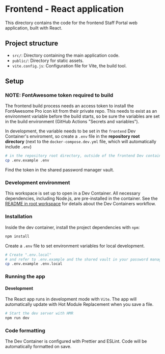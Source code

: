 # Frontend - React application

This directory contains the code for the frontend Staff Portal web application, built with React.

## Project structure

- `src/`: Directory containing the main application code.
- `public/`: Directory for static assets.
- `vite.config.js`: Configuration file for Vite, the build tool.

## Setup

### NOTE: FontAwesome token required to build

The frontend build process needs an access token to install the FontAwesome Pro icon kit from their private repo. This needs to exist as an environment variable before the build starts, so be sure the variables are set in the build environment (GitHub Actions "Secrets and variables").

In development, the variable needs to be set in the `frontend` Dev Container's enviroment, so create a `.env` file in the **repository root directory** (next to the `docker-compose.dev.yml` file, which will automatically include `.env`)

```sh
# in the repository root directory, outside of the frontend Dev container
cp .env.example .env
```

Find the token in the shared password manager vault.

### Development environment

This workspace is set up to open in a Dev Container. All necessary dependencies, including Node.js, are pre-installed in the container. See the [README in root workspace](../README.md) for details about the Dev Containers workflow.

### Installation

Inside the dev container, install the project dependencies with `npm`:

```sh
npm install
```

Create a `.env` file to set environment variables for local development.

```sh
# Create ".env.local"
# and refer to .env.example and the shared vault in your password manager
cp .env.example .env.local
```

### Running the app

#### Development

The React app runs in development mode with `Vite`. The app will automatically update with Hot Module Replacement when you save a file.

```sh
# Start the dev server with HMR
npm run dev
```

### Code formatting

The Dev Container is configured with Prettier and ESLint. Code will be automatically formatted on save.
